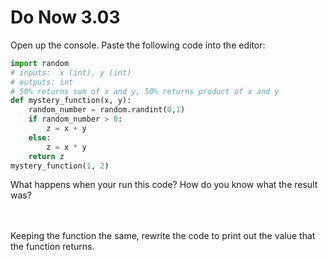 # Do Now 3.03

Open up the console. Paste the following code into the editor:

```python
import random
# inputs:  x (int), y (int)
# outputs: int 
# 50% returns sum of x and y, 50% returns product of x and y
def mystery_function(x, y):
	random_number = random.randint(0,1)
	if random_number > 0: 
		z = x + y 
	else: 
		z = x * y
	return z
mystery_function(1, 2)
```

What happens when your run this code? How do you know what the result was? 
<br>
<br>
<br>

Keeping the function the same, rewrite the code to print out the value that the function returns.
<br>
<br>
<br>

